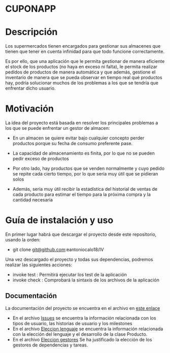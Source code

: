 
# CUPONAPP

  
  

# Descripción

Los supermercados tienen encargados para gestionar sus almacenes que tienen que tener en cuenta infinidad para que todo funcione correctamente.

Es por ello, que una aplicación que le permita gestionar de manera eficiente el stock de los productos (no haya en exceso ni falta), le permita realizar pedidos de productos de manera automática y que además, gestione el inventario de manera que se pueda observar en tiempo real qué productos hay, podría solucionar muchos de los problemas a los que se tendría que enfrentar dicho usuario.

  

# Motivación

La idea del proyecto está basada en resolver los principales problemas a los que se puede enfrentar un gestor de almacen:

- En un almacen se quiere evitar bajo cualquier concepto perder productos porque su fecha de consumo preferente pase.

- La capacidad de almacenamiento es finita, por lo que no se pueden pedir exceso de productos

- Por otro lado, hay productos que se venden normalmente y cuyo pedido se repite cada cierto tiempo, por lo que sería muy útil que se pidieran solos

- Además, sería muy útil recibir la estadística del historial de ventas de cada producto para estimar el tiempo para la próxima compra y la cantidad necesaria

  
# Guía de instalación y uso
En primer lugar habrá que descargar el proyecto desde este repositorio, usando la orden:
  - git clone git@github.com:eantoniocalo18/IV

Una vez descargado el proyecto y todas sus dependencias, podremos realizar las siguientes acciones:

- invoke test : Permitirá ejecutar los test de la aplicación
- invoke check : Comprobará la sintaxis de los archivos de la aplicación
   

## Documentación

  

La documentación del proyecto se encuentra en el archivo en [este enlace](docs)

 - En el archivo [Issues](docs/ISSUES.md) se encuentra la información relacionada con los tipos de usuario, las historias de usuario y los milestones
 - En el archivo [Eleccion lenguaje](docs/eleccion_lenguaje.md) se encuentra la información relacionada con la elección del lenguaje y el desarrollo de la clase Producto.
 - En el archivo [Eleccion gestores](docs/eleccion_gestores.md) Se ha justificado la elección de los gestores de dependencias y tareas.
